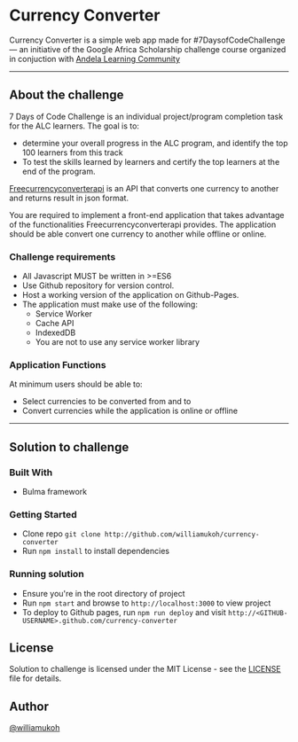 # Currency Converter

Currency Converter is a simple web app made for #7DaysofCodeChallenge — an initiative of the Google Africa Scholarship challenge course organized in conjuction with [Andela Learning Community](https://andela.com/alcwithgoogle/)

---

## About the challenge 

7 Days of Code Challenge is an individual project/program completion task for the ALC learners. The goal is to:
- determine your overall progress in the ALC program, and identify the top 100 learners from this track
- To test the skills learned by learners and certify the top learners at the end of the program.

[Freecurrencyconverterapi](https://free.currencyconverterapi.com/) is an API that converts one currency to another and returns result in json format.

You are required to implement a front-end application that takes advantage of the functionalities Freecurrencyconverterapi provides. The application should be able convert one currency to another while offline or online.

### Challenge requirements

- All Javascript MUST be written in >=ES6
- Use Github repository for version control.
- Host a working version of the application on Github-Pages.
- The application must make use of the following:
    - Service Worker
    - Cache API
    - IndexedDB
    - You are not to use any service worker library


### Application Functions
At minimum users should be able to:
- Select currencies to be converted from and to
- Convert currencies while the application is online or offline


---


## Solution to challenge

### Built With
- Bulma framework

### Getting Started
- Clone repo `git clone http://github.com/williamukoh/currency-converter`
- Run `npm install` to install dependencies

### Running solution

- Ensure you're in the root directory of project
- Run `npm start` and browse to `http://localhost:3000` to view project
- To deploy to Github pages, run `npm run deploy` and visit `http://<GITHUB-USERNAME>.github.com/currency-converter`

## License

Solution to challenge is licensed under the MIT License - see the [LICENSE](LICENSE) file for details.


## Author
[@williamukoh](https://twitter.com/williamukoh)

